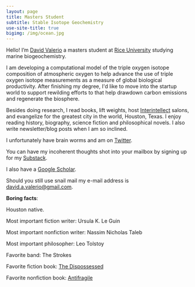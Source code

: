 ```yaml
---
layout: page
title: Masters Student
subtitle: Stable Isotope Geochemistry
use-site-title: true
bigimg: /img/ocean.jpg
---
```


Hello! I’m [David Valerio](https://twitter.com/davidavalerio) a masters student at [Rice University](https://www.rice.edu/) studying marine biogeochemistry.

I am developing a computational model of the triple oxygen isotope composition of atmospheric oxygen to help advance the use of triple oxygen isotope measurements as a measure of global biological productivity. After finishing my degree, I'd like to move into the startup world to support rewilding efforts to that help drawdown carbon emissions and regenerate the biosphere. 

Besides doing research, I read books, lift weights, host [Interintellect](https://www.interintellect.com/) salons, and evangelize for the greatest city in the world, Houston, Texas. I enjoy reading history, biography, science fiction and philosophical novels. I also write newsletter/blog posts when I am so inclined.

I unfortunately have brain worms and am on [Twitter](https://twitter.com/davidavalerio).

You can have my incoherent thoughts shot into your mailbox by signing up for my [Substack](https://valerio.substack.com/).

I also have a [Google Scholar](https://scholar.google.com/citations?user=_GPPg8wAAAAJ&hl=en).

Should you still use snail mail my e-mail address is david.a.valerio@gmail.com.

**Boring facts**:

Houston native.

Most important fiction writer: Ursula K. Le Guin

Most important nonfiction writer: Nassim Nicholas Taleb

Most important philosopher: Leo Tolstoy

Favorite band: The Strokes

Favorite fiction book: [The Dispossessed](https://www.amazon.com/Dispossessed-Hainish-Cycle-Ursula-Guin/dp/0061054887)

Favorite nonfiction book: [Antifragile](https://www.amazon.com/Antifragile-Things-That-Disorder-Incerto/dp/0812979680)

